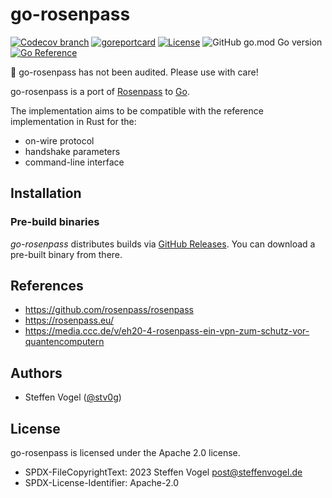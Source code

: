 # go-rosenpass

<!-- [![GitHub Workflow Status](https://img.shields.io/github/actions/workflow/status/cunicu/go-rosenpass/test.yaml?style=flat-square)](https://github.com/cunicu/go-rosenpass/actions) -->
[![Codecov branch](https://img.shields.io/codecov/c/github/cunicu/go-rosenpass/main?style=flat-square&token=xUGG2iEsuQ)](https://app.codecov.io/gh/cunicu/go-rosenpass/tree/main)
[![goreportcard](https://goreportcard.com/badge/github.com/cunicu/go-rosenpass?style=flat-square)](https://goreportcard.com/report/github.com/cunicu/go-rosenpass)
[![License](https://img.shields.io/badge/license-Apache%202.0-blue?style=flat-square)](https://github.com/cunicu/go-rosenpass/blob/main/LICENSES/Apache-2.0.txt)
![GitHub go.mod Go version](https://img.shields.io/github/go-mod/go-version/cunicu/go-rosenpass?style=flat-square)
[![Go Reference](https://pkg.go.dev/badge/github.com/cunicu/go-rosenpass.svg)](https://pkg.go.dev/github.com/cunicu/go-rosenpass)

🚧 go-rosenpass has not been audited. Please use with care!

go-rosenpass is a port of [Rosenpass](https://github.com/rosenpass/rosenpass) to [Go](https://go.dev/).

The implementation aims to be compatible with the reference implementation in Rust for the:
- on-wire protocol
- handshake parameters
- command-line interface

## Installation

### Pre-build binaries

_go-rosenpass_ distributes builds via [GitHub Releases](https://github.com/cunicu/go-rosenpass/releases).
You can download a pre-built binary from there.

## References

- <https://github.com/rosenpass/rosenpass>
- <https://rosenpass.eu/>
- <https://media.ccc.de/v/eh20-4-rosenpass-ein-vpn-zum-schutz-vor-quantencomputern>

## Authors

- Steffen Vogel ([@stv0g](https://github.com/stv0g))

## License

go-rosenpass is licensed under the Apache 2.0 license.

- SPDX-FileCopyrightText: 2023 Steffen Vogel <post@steffenvogel.de>
- SPDX-License-Identifier: Apache-2.0